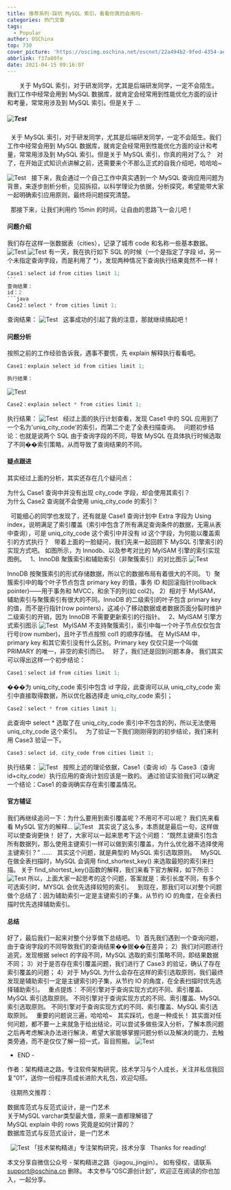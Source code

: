 ```yaml
---
title: 推荐系列-踩坑 MySQL 索引，看看你真的会用吗-
categories: 热门文章
tags:
  - Popular
author: OSChina
top: 730
cover_picture: 'https://oscimg.oschina.net/oscnet/22a494b2-9fed-4354-ae54-69038d7d9189.png'
abbrlink: f37a80fe
date: 2021-04-15 09:16:07
---
```


&emsp;&emsp;关于 MySQL 索引，对于研发同学，尤其是后端研发同学，一定不会陌生。我们工作中经常会用到 MySQL 数据库，就肯定会经常用到性能优化方面的设计和考量，常常用涉及到 MySQL 索引。但是关于 ...
<!-- more -->

                                                                                                                                                                                         
 ##### ![Test](https://oscimg.oschina.net/oscnet/22a494b2-9fed-4354-ae54-69038d7d9189.png  '踩坑 MySQL 索引，看看你真的会用吗-') 
   
 关于 MySQL 索引，对于研发同学，尤其是后端研发同学，一定不会陌生。我们工作中经常会用到 MySQL 数据库，就肯定会经常用到性能优化方面的设计和考量，常常用涉及到 MySQL 索引。但是关于 MySQL 索引，你真的用对了么？ 
   
 对了，在开始正式知识点讲解之前，还需要来个不那么正式的自我介绍吧，哈哈哈~ 
  
 ![Test](https://oscimg.oschina.net/oscnet/22a494b2-9fed-4354-ae54-69038d7d9189.png  '踩坑 MySQL 索引，看看你真的会用吗-') 
   
 接下来，我会通过一个自己工作中真实遇到一个 MySQL 查询应用问题为背景，来逐步剖析分析，见招拆招，以科学理论为依据，分析探究，希望能带大家一起明确索引应用原则，最终将问题探究清楚。 
  
   
 那接下来，让我们利用约 15min 的时间，让自由的思路飞一会儿吧！ 
  
 #### 问题介绍 
 我们存在这样一张数据表（cities），记录了城市 code 和名称一些基本数据。 
 ![Test](https://oscimg.oschina.net/oscnet/22a494b2-9fed-4354-ae54-69038d7d9189.png  '踩坑 MySQL 索引，看看你真的会用吗-') 
 ![Test](https://oscimg.oschina.net/oscnet/22a494b2-9fed-4354-ae54-69038d7d9189.png  '踩坑 MySQL 索引，看看你真的会用吗-') 
 有一天，我在执行如下 SQL 的时候（一个是指定了字段 id，另一个未指定查询字段，而是利用了 *），发现两种情况下查询执行结果竟然不一样！ 
  ```java 
  Case1：select id from cities limit 1;
  ```    
 查询结果： 
 id：2 
  ```java 
  Case2：select * from cities limit 1;
  ```  
 查询结果： 
 ![Test](https://oscimg.oschina.net/oscnet/22a494b2-9fed-4354-ae54-69038d7d9189.png  '踩坑 MySQL 索引，看看你真的会用吗-') 
   
 这事成功的引起了我的注意，那就继续搞起吧！ 
  
 #### 问题分析 
 按照之前的工作经验告诉我，遇事不要慌，先 explain 解释执行看看吧。 
  ```java 
  Case1：explain select id from cities limit 1;
  ```  
  ```java 
  执行结果：
  ```  
 ![Test](https://oscimg.oschina.net/oscnet/22a494b2-9fed-4354-ae54-69038d7d9189.png  '踩坑 MySQL 索引，看看你真的会用吗-') 
   
  ```java 
  Case2：explain select * from cities limit 1;
  ```  
 执行结果： 
 ![Test](https://oscimg.oschina.net/oscnet/22a494b2-9fed-4354-ae54-69038d7d9189.png  '踩坑 MySQL 索引，看看你真的会用吗-') 
   
 经过上面的执行计划查看，发现 Case1 中的 SQL 应用到了一个名为'uniq_city_code'的索引，而第二个走了全表扫描查询。 
   
 问题初步结论：也就是说两个 SQL 由于查询字段的不同，导致 MySQL 在具体执行时候选取了不同��索引策略，从而导致了查询结果的不同。 
  
 #### 疑点跟进 
 其实经过上面的分析，其实还存在几个疑问点： 
  
   为什么 Case1 查询中并没有出现 city_code 字段，却会使用其索引？  
   为什么 Case2 查询就不会使用 uniq_city_code 的索引？  
  
   
 可能细心的同学也发现了，还有就是 Case1 查询计划中 Extra 字段为 Using index，说明满足了索引覆盖（索引中包含了所有满足查询条件的数据，无需从表中查询），可是 uniq_city_code 这个索引中并没有 id 这个字段，为何能以覆盖索引的方式执行？ 
   
 带着上面的一脸疑问，我们先来一起回顾下 MySQL 引擎索引的实现方式吧。 
 如图所示，为 Innodb、以及参考对比的 MyISAM 引擎的索引实现图例。 
   
 1、InnoDB 聚簇索引和辅助索引（非聚簇索引）的对比图示 
 ![Test](https://oscimg.oschina.net/oscnet/22a494b2-9fed-4354-ae54-69038d7d9189.png  '踩坑 MySQL 索引，看看你真的会用吗-') 
   
  
 InnoDB 按聚簇索引的形式存储数据，所以它的数据布局有着很大的不同。 
 1）聚簇索引中的每个叶子节点包含 primary key 的值，事务 ID 和回滚指针(rollback pointer)——用于事务和 MVCC，和余下的列(如 col2)。 
 2）相对于 MyISAM，辅助索引与聚簇索引有很大的不同。InnoDB 的二级索引的叶子包含 primary key 的值，而不是行指针(row pointers)，这减小了移动数据或者数据页面分裂时维护二级索引的开销，因为 InnoDB 不需要更新索引的行指针。 
   
 2、MyISAM 引擎方式索引图示 
 ![Test](https://oscimg.oschina.net/oscnet/22a494b2-9fed-4354-ae54-69038d7d9189.png  '踩坑 MySQL 索引，看看你真的会用吗-') 
   
 MyISAM 不支持聚簇索引，索引中每一个叶子节点仅仅包含行号(row number)，且叶子节点按照 col1 的顺序存储。 
 在 MyISAM 中，primary key 和其它索引没有什么区别。Primary key 仅仅只是一个叫做 PRIMARY 的唯一，非空的索引而已。 
   
 好了，我们还是回到问题本身。 
 我们其实可以得出这样一个初步结论： 
  ```java 
  Case1：select id from cities limit 1;
  ```  
 ���为 uniq_city_code 索引中包含 id 字段，此查询可以从 uniq_city_code 索引中直接取得数据，所以优化器选择走 uniq_city_code 索引； 
  ```java 
  Case2：select * from cities limit 1;
  ```  
 此查询中 select * 选取了在 uniq_city_code 索引中不包含的列，所以无法使用 uniq_city_code 这个索引。 
   
 为了验证一下我们刚刚得到的初步结论，我们来利用 Case3 验证一下。 
  ```java 
  Case3：select id, city_code from cities limit 1;
  ```  
 执行结果： 
 ![Test](https://oscimg.oschina.net/oscnet/22a494b2-9fed-4354-ae54-69038d7d9189.png  '踩坑 MySQL 索引，看看你真的会用吗-') 
   
 按照上述的理论依据，Case1（查询 id）与 Case3（查询 id+city_code）执行应用的查询计划应该是一致的。 
 通过验证实验我们可以确定一个结论：Case1 的查询确实存在索引覆盖情况。 
  
 #### 官方辅证 
 我们再继续追问一下：为什么要用到索引覆盖呢？不用可不可以呢？ 
 我们先来看看 MySQL 官方的解释... 
 ![Test](https://oscimg.oschina.net/oscnet/22a494b2-9fed-4354-ae54-69038d7d9189.png  '踩坑 MySQL 索引，看看你真的会用吗-') 
   
 其实说了这么多，本质就是最后一句，这样做可以使查询更快！ 
 好了，大家可以一起来思考下这个问题： 
 “既然主键索引包含所有数据列，那么使用主键索引一样可以做到索引覆盖，为什么优化器不选择使用主键索引？” 
 ...... 
   
 其实这个问题，就是典型的 MySQL 索引选取原则。 
   
 MySQL 在做全表扫描时，MySQL 会调用 find_shortest_key() 来选取最短的索引来扫描。 
 关于 find_shortest_key()函数的解释，我们来看下官方解释，如下所示： 
 ![Test](https://oscimg.oschina.net/oscnet/22a494b2-9fed-4354-ae54-69038d7d9189.png  '踩坑 MySQL 索引，看看你真的会用吗-') 
 所以，上面大家一起思考的这个问题，答案就是：索引长度不同，有多个可选索引时，MYSQL 会优先选择较短的索引。 
   
 到现在，那我们可以对整个问题做个总结了：因为辅助索引一定是主键索引的子集，从节约 IO 的角度，在全表扫描时优先选择辅助索引。 
  
 #### 总结 
 好了，最后我们一起来对整个分享做下总结吧。 
 1）首先我们遇到一个查询问题，由于查询字段的不同导致我们的查询结果��据��在差异； 
 2）我们对问题进行追究，发现根据 select 的字段不同，MySQL 选取的索引策略不同，即结果数据不同； 
 3）对于是否存在索引覆盖问题，我们进行了 Case3 的验证，确认了存在索引覆盖的问题； 
 4）对于 MySQL 为什么会存在这样的索引选取原则，我们最终发现是辅助索引一定是主键索引的子集，从节约 IO 的角度，在全表扫描时优先选择辅助索引。 
   
 重点提炼： 
 不同引擎对于查询实现方式的不同、索引覆盖、MySQL 索引选取原则。 
 不同引擎对于查询实现方式的不同、索引覆盖、MySQL 索引选取原则。 
 不同引擎对于查询实现方式的不同、索引覆盖、MySQL 索引选取原则。 
   
 重要的问题说三遍，哈哈哈~ 
   
 其实踩坑，也是一种成长！ 
 其实面对任何问题，都不要一上来就急于给出结论，可以尝试多做些深入分析，了解本质问题之后再考虑解决办法进行解决，希望大家能够掌握问题分析以及解决的能力，去触类旁通，而不是仅仅了解一招一式，盲目照搬。 
 ![Test](https://oscimg.oschina.net/oscnet/22a494b2-9fed-4354-ae54-69038d7d9189.png  '踩坑 MySQL 索引，看看你真的会用吗-') 
   
 - END - 
  
 作者：架构精进之路，专注软件架构研究，技术学习与个人成长，关注并私信我回复“01”，送你一份程序员成长进阶大礼包，欢迎勾搭。 
  
   
 往期热文推荐： 
  
   数据库范式与反范式设计，是一门艺术  
   关于MySQL varchar类型最大值，原来一直都理解错了  
   MySQL explain 中的 rows 究竟是如何计算的？  
   数据库范式与反范式设计，是一门艺术    
  
  
   
 ![Test](https://oscimg.oschina.net/oscnet/22a494b2-9fed-4354-ae54-69038d7d9189.png  '踩坑 MySQL 索引，看看你真的会用吗-') 
 「技术架构精进」专注架构研究，技术分享 
   
 Thanks for reading! 
 
本文分享自微信公众号 - 架构精进之路（jiagou_jingjin）。 如有侵权，请联系 support@oschina.cn 删除。 本文参与“OSC源创计划”，欢迎正在阅读的你也加入，一起分享。
                                        